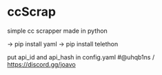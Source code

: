 # ccScrap
simple cc scrapper made in python








-> pip install yaml
-> pip install telethon




put api_id and api_hash in config.yaml
#@uhqb1ns / https://discord.gg/joavo
